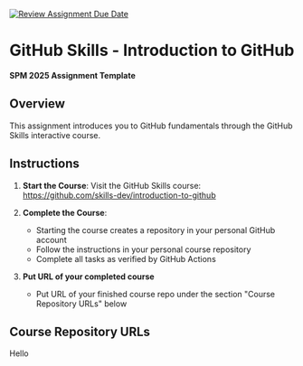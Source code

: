 [![Review Assignment Due Date](https://classroom.github.com/assets/deadline-readme-button-22041afd0340ce965d47ae6ef1cefeee28c7c493a6346c4f15d667ab976d596c.svg)](https://classroom.github.com/a/ClJ7iBSv)
# GitHub Skills - Introduction to GitHub

**SPM 2025 Assignment Template**

## Overview
This assignment introduces you to GitHub fundamentals through the GitHub Skills interactive course.

## Instructions

1. **Start the Course**: Visit the GitHub Skills course:
   https://github.com/skills-dev/introduction-to-github

2. **Complete the Course**: 
   - Starting the course creates a repository in your personal GitHub account
   - Follow the instructions in your personal course repository
   - Complete all tasks as verified by GitHub Actions

3. **Put URL of your completed course**
   - Put URL of your finished course repo under the section "Course Repository URLs" below

## Course Repository URLs
<!-- This section will be automatically updated by CI when students complete the course --> Hello
